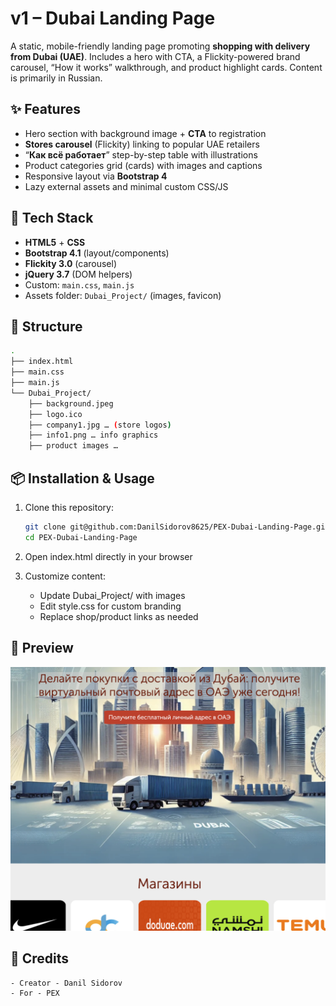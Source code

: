 # v1 – Dubai Landing Page

A static, mobile-friendly landing page promoting **shopping with delivery from Dubai (UAE)**. Includes a hero with CTA, a Flickity-powered brand carousel, “How it works” walkthrough, and product highlight cards. Content is primarily in Russian.

## ✨ Features
- Hero section with background image + **CTA** to registration  
- **Stores carousel** (Flickity) linking to popular UAE retailers  
- “**Как всё работает**” step-by-step table with illustrations  
- Product categories grid (cards) with images and captions  
- Responsive layout via **Bootstrap 4**  
- Lazy external assets and minimal custom CSS/JS  

## 🧰 Tech Stack
- **HTML5** + **CSS**  
- **Bootstrap 4.1** (layout/components)  
- **Flickity 3.0** (carousel)  
- **jQuery 3.7** (DOM helpers)  
- Custom: `main.css`, `main.js`  
- Assets folder: `Dubai_Project/` (images, favicon)  

## 📁 Structure
```bash
.
├── index.html
├── main.css
├── main.js
└── Dubai_Project/
    ├── background.jpeg
    ├── logo.ico
    ├── company1.jpg … (store logos)
    ├── info1.png … info graphics
    ├── product images …
```

## 📦 Installation & Usage

1. Clone this repository:
   ```bash
   git clone git@github.com:DanilSidorov8625/PEX-Dubai-Landing-Page.git
   cd PEX-Dubai-Landing-Page
   ```
   
2.	Open index.html directly in your browser
   
3.	Customize content:
    - Update Dubai_Project/ with images
    - Edit style.css for custom branding
    - Replace shop/product links as needed

## 📸 Preview

![Preview](./Preview.png)

## 🙌 Credits
	- Creator - Danil Sidorov
	- For - PEX